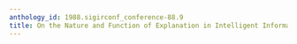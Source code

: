 ```yaml
---
anthology_id: 1988.sigirconf_conference-88.9
title: On the Nature and Function of Explanation in Intelligent Information Retrieval
---
```

